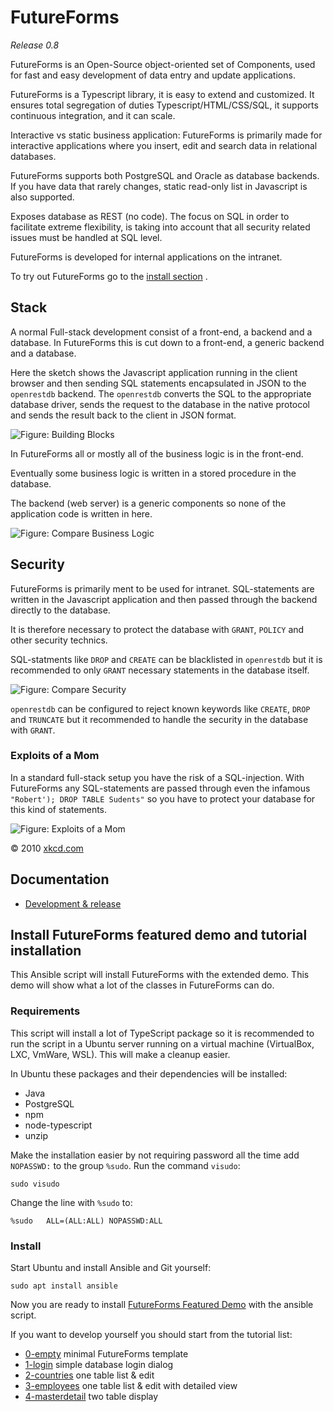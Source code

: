 # FutureForms

*Release 0.8*

FutureForms is an Open-Source object-oriented set of Components, used for
fast and easy development of data entry and update applications. 

FutureForms is a Typescript library, it is easy to extend and customized.
It ensures total segregation of duties Typescript/HTML/CSS/SQL, it
supports continuous integration, and it can scale. 

Interactive vs static business application: FutureForms is primarily made
for interactive applications where you insert, edit and search data in
relational databases.  

FutureForms supports both PostgreSQL and Oracle as database backends.
If you have data that rarely changes, static read-only list in Javascript
is also supported. 

Exposes database as REST (no code). The focus on SQL in order to
facilitate extreme flexibility, is taking into account that all security
related issues must be handled at SQL level. 

FutureForms is developed for internal applications on the intranet.

To try out FutureForms go to the
[install section](#install-futureforms-featured-demo-and-tutorial-installation) .

## Stack

A normal Full-stack development consist of a front-end, a backend and a database.
In FutureForms this is cut down to a front-end, a generic backend and a database.

Here the sketch shows the Javascript application running in the client browser
and then sending SQL statements encapsulated in JSON to the `openrestdb` backend.
The `openrestdb` converts the SQL to the appropriate database driver,
sends the request to the database in the native protocol
and sends the result back to the client in JSON format.

![Figure: Building Blocks](img/blocks.svg)

In FutureForms all or mostly all of the business logic
is in the front-end.

Eventually some business logic is written in a
stored procedure in the database.

The backend (web server) is a generic components so none of the
application code is written in here.

![Figure: Compare Business Logic](img/compare-business-logic.svg)

## Security

FutureForms is primarily ment to be used for intranet.
SQL-statements are written in the Javascript application
and then passed through the backend directly to the database.

It is therefore necessary to protect the database with `GRANT`, 
`POLICY` and other security technics.

SQL-statments like `DROP` and `CREATE` can be blacklisted in
`openrestdb` but it is recommended to only `GRANT` necessary
statements in the database itself.

![Figure: Compare Security](img/compare-security.svg)

`openrestdb` can be configured to reject known keywords like
`CREATE`, `DROP` and `TRUNCATE` but it recommended to handle
the security in the database with `GRANT`.

### Exploits of a Mom

In a standard full-stack setup you have the risk of a SQL-injection.
With FutureForms any SQL-statements are passed through even
the infamous `"Robert'); DROP TABLE Sudents"` so you have
to protect your database for this kind of statements.

![Figure: Exploits of a Mom](img/exploits_of_a_mom.png)

© 2010 [xkcd.com](https://xkcd.com/327/) 

## Documentation

* [Development &amp; release](doc/devrel.md)

## Install FutureForms featured demo and tutorial installation

This Ansible script will install FutureForms with the extended demo.
This demo will show what a lot of the classes in FutureForms can do.

### Requirements

This script will install a lot of TypeScript package
so it is recommended to run the script in a Ubuntu
server running on a virtual machine (VirtualBox, LXC, VmWare, WSL).
This will make a cleanup easier.

In Ubuntu these packages and their dependencies will be installed:

* Java
* PostgreSQL
* npm
* node-typescript
* unzip

Make the installation easier by not requiring password all the time
add `NOPASSWD:` to the group `%sudo`.
Run the command `visudo`:

```
sudo visudo
```

Change the line with `%sudo` to:

```
%sudo   ALL=(ALL:ALL) NOPASSWD:ALL
```

### Install

Start Ubuntu and install Ansible and Git yourself:

```
sudo apt install ansible
```

Now you are ready to install 
[FutureForms Featured Demo](playbooks/demo/)
with the ansible script.

If you want to develop yourself you should start from the tutorial list:

* [0-empty](playbooks/0-empty/) minimal FutureForms template
* [1-login](playbooks/1-login/) simple database login dialog
* [2-countries](playbooks/2-countries/) one table list & edit
* [3-employees](playbooks/3-employees/) one table list & edit with detailed view
* [4-masterdetail](playbooks/4-masterdetail/) two table display
